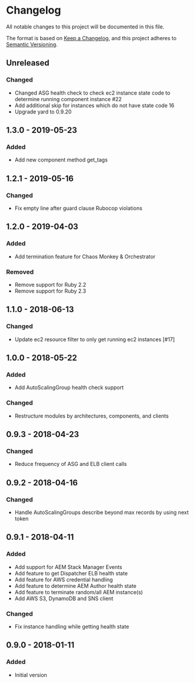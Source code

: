 # Changelog

All notable changes to this project will be documented in this file.

The format is based on [Keep a Changelog](https://keepachangelog.com/en/1.0.0/),
and this project adheres to [Semantic Versioning](https://semver.org/spec/v2.0.0.html).

## Unreleased

### Changed
- Changed ASG health check to check ec2 instance state code to determine running component instance #22
- Add additional skip for instances which do not have state code 16
- Upgrade yard to 0.9.20

## 1.3.0 - 2019-05-23
### Added
- Add new component method get_tags

## 1.2.1 - 2019-05-16
### Changed
- Fix empty line after guard clause Rubocop violations

## 1.2.0 - 2019-04-03
### Added
- Add termination feature for Chaos Monkey & Orchestrator

### Removed
- Remove support for Ruby 2.2
- Remove support for Ruby 2.3

## 1.1.0 - 2018-06-13
### Changed
- Update ec2 resource filter to only get running ec2 instances [#17]

## 1.0.0 - 2018-05-22
### Added
- Add AutoScalingGroup health check support

### Changed
- Restructure modules by architectures, components, and clients

## 0.9.3 - 2018-04-23
### Changed
- Reduce frequency of ASG and ELB client calls

## 0.9.2 - 2018-04-16
### Changed
- Handle AutoScalingGroups describe beyond max records by using next token

## 0.9.1 - 2018-04-11
### Added
- Add support for AEM Stack Manager Events
- Add feature to get Dispatcher ELB health state
- Add feature for AWS credential handling
- Add feature to determine AEM Author health state
- Add feature to terminate random/all AEM instance(s)
- Add AWS S3, DynamoDB and SNS client

### Changed
- Fix instance handling while getting health state

## 0.9.0 - 2018-01-11
### Added
- Initial version
